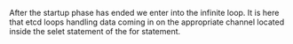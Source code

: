 
After the startup phase has ended we enter into the infinite loop.  It is here that etcd loops
handling data coming in on the appropriate channel located inside the selet statement
of the for statement.
